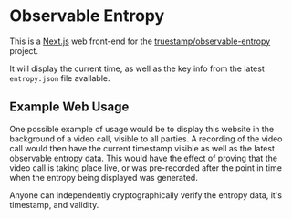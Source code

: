 # Observable Entropy

This is a [Next.js](https://nextjs.org/) web front-end for the
[truestamp/observable-entropy](https://github.com/truestamp/observable-entropy)
project.

It will display the current time, as well as the key info from the latest
`entropy.json` file available.

## Example Web Usage

One possible example of usage would be to display this website in the background of a
video call, visible to all parties. A recording of the video call would then
have the current timestamp visible as well as the latest observable
entropy data. This would have the effect of proving that the video call is
taking place live, or was pre-recorded after the point in time when the entropy
being displayed was generated.

Anyone can independently cryptographically verify the entropy data, it's
timestamp, and validity.
